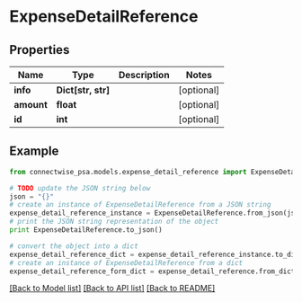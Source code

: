 # ExpenseDetailReference


## Properties
Name | Type | Description | Notes
------------ | ------------- | ------------- | -------------
**info** | **Dict[str, str]** |  | [optional] 
**amount** | **float** |  | [optional] 
**id** | **int** |  | [optional] 

## Example

```python
from connectwise_psa.models.expense_detail_reference import ExpenseDetailReference

# TODO update the JSON string below
json = "{}"
# create an instance of ExpenseDetailReference from a JSON string
expense_detail_reference_instance = ExpenseDetailReference.from_json(json)
# print the JSON string representation of the object
print ExpenseDetailReference.to_json()

# convert the object into a dict
expense_detail_reference_dict = expense_detail_reference_instance.to_dict()
# create an instance of ExpenseDetailReference from a dict
expense_detail_reference_form_dict = expense_detail_reference.from_dict(expense_detail_reference_dict)
```
[[Back to Model list]](../README.md#documentation-for-models) [[Back to API list]](../README.md#documentation-for-api-endpoints) [[Back to README]](../README.md)


